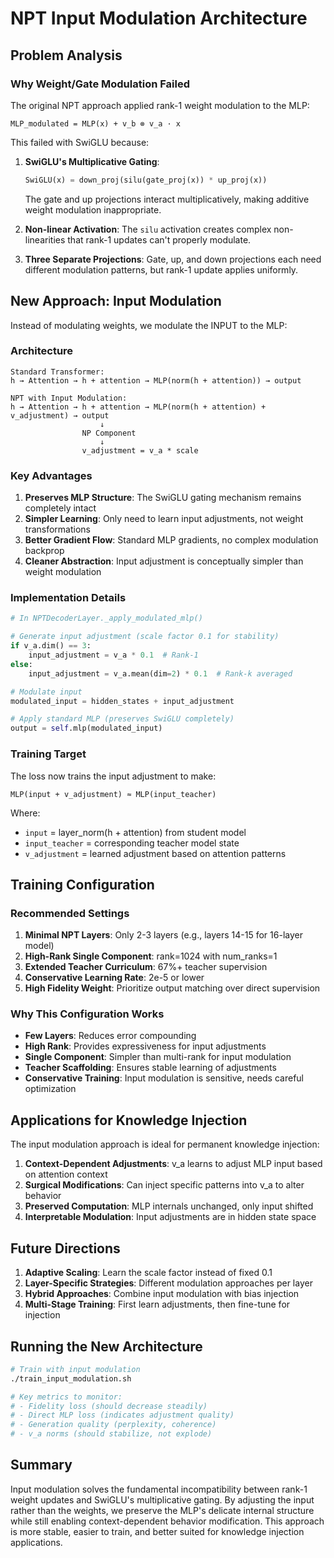 # NPT Input Modulation Architecture

## Problem Analysis

### Why Weight/Gate Modulation Failed

The original NPT approach applied rank-1 weight modulation to the MLP:
```
MLP_modulated = MLP(x) + v_b ⊗ v_a · x
```

This failed with SwiGLU because:

1. **SwiGLU's Multiplicative Gating**:
   ```python
   SwiGLU(x) = down_proj(silu(gate_proj(x)) * up_proj(x))
   ```
   The gate and up projections interact multiplicatively, making additive weight modulation inappropriate.

2. **Non-linear Activation**: The `silu` activation creates complex non-linearities that rank-1 updates can't properly modulate.

3. **Three Separate Projections**: Gate, up, and down projections each need different modulation patterns, but rank-1 update applies uniformly.

## New Approach: Input Modulation

Instead of modulating weights, we modulate the INPUT to the MLP:

### Architecture

```
Standard Transformer:
h → Attention → h + attention → MLP(norm(h + attention)) → output

NPT with Input Modulation:
h → Attention → h + attention → MLP(norm(h + attention) + v_adjustment) → output
                    ↓
                NP Component
                    ↓
                v_adjustment = v_a * scale
```

### Key Advantages

1. **Preserves MLP Structure**: The SwiGLU gating mechanism remains completely intact
2. **Simpler Learning**: Only need to learn input adjustments, not weight transformations
3. **Better Gradient Flow**: Standard MLP gradients, no complex modulation backprop
4. **Cleaner Abstraction**: Input adjustment is conceptually simpler than weight modulation

### Implementation Details

```python
# In NPTDecoderLayer._apply_modulated_mlp()

# Generate input adjustment (scale factor 0.1 for stability)
if v_a.dim() == 3:
    input_adjustment = v_a * 0.1  # Rank-1
else:
    input_adjustment = v_a.mean(dim=2) * 0.1  # Rank-k averaged

# Modulate input
modulated_input = hidden_states + input_adjustment

# Apply standard MLP (preserves SwiGLU completely)
output = self.mlp(modulated_input)
```

### Training Target

The loss now trains the input adjustment to make:
```
MLP(input + v_adjustment) ≈ MLP(input_teacher)
```

Where:
- `input` = layer_norm(h + attention) from student model
- `input_teacher` = corresponding teacher model state
- `v_adjustment` = learned adjustment based on attention patterns

## Training Configuration

### Recommended Settings

1. **Minimal NPT Layers**: Only 2-3 layers (e.g., layers 14-15 for 16-layer model)
2. **High-Rank Single Component**: rank=1024 with num_ranks=1
3. **Extended Teacher Curriculum**: 67%+ teacher supervision
4. **Conservative Learning Rate**: 2e-5 or lower
5. **High Fidelity Weight**: Prioritize output matching over direct supervision

### Why This Configuration Works

- **Few Layers**: Reduces error compounding
- **High Rank**: Provides expressiveness for input adjustments
- **Single Component**: Simpler than multi-rank for input modulation
- **Teacher Scaffolding**: Ensures stable learning of adjustments
- **Conservative Training**: Input modulation is sensitive, needs careful optimization

## Applications for Knowledge Injection

The input modulation approach is ideal for permanent knowledge injection:

1. **Context-Dependent Adjustments**: v_a learns to adjust MLP input based on attention context
2. **Surgical Modifications**: Can inject specific patterns into v_a to alter behavior
3. **Preserved Computation**: MLP internals unchanged, only input shifted
4. **Interpretable Modulation**: Input adjustments are in hidden state space

## Future Directions

1. **Adaptive Scaling**: Learn the scale factor instead of fixed 0.1
2. **Layer-Specific Strategies**: Different modulation approaches per layer
3. **Hybrid Approaches**: Combine input modulation with bias injection
4. **Multi-Stage Training**: First learn adjustments, then fine-tune for injection

## Running the New Architecture

```bash
# Train with input modulation
./train_input_modulation.sh

# Key metrics to monitor:
# - Fidelity loss (should decrease steadily)
# - Direct MLP loss (indicates adjustment quality)
# - Generation quality (perplexity, coherence)
# - v_a norms (should stabilize, not explode)
```

## Summary

Input modulation solves the fundamental incompatibility between rank-1 weight updates and SwiGLU's multiplicative gating. By adjusting the input rather than the weights, we preserve the MLP's delicate internal structure while still enabling context-dependent behavior modification. This approach is more stable, easier to train, and better suited for knowledge injection applications.